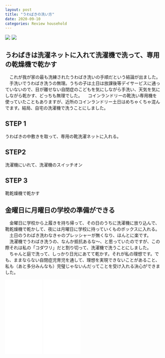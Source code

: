 ```yaml
---
layout: post
title: "うわばきの洗い方"
date: 2020-09-10
categories: Review household
---
```


<a href="https://www.amazon.co.jp/dp/B00UBHPHXM/ref=as_li_ss_il?ref=ppx_pop_mob_ap_share&linkCode=li2&tag=8562-22&linkId=b25f748badbf42f68cdd343c87127171&language=ja_JP" target="_blank"><img border="0" src="//ws-fe.amazon-adsystem.com/widgets/q?_encoding=UTF8&ASIN=B00UBHPHXM&Format=_SL160_&ID=AsinImage&MarketPlace=JP&ServiceVersion=20070822&WS=1&tag=8562-22&language=ja_JP" ></a><img src="https://ir-jp.amazon-adsystem.com/e/ir?t=8562-22&language=ja_JP&l=li2&o=9&a=B00UBHPHXM" width="1" height="1" border="0" alt="" style="border:none !important; margin:0px !important;" />
<a href="https://www.amazon.co.jp/dp/B00XJ3CYF4/ref=as_li_ss_il?ie=UTF8&linkCode=li2&tag=8562-22&linkId=3ab02d7ba865d9c51f1bd4af676c7478&language=ja_JP" target="_blank"><img border="0" src="//ws-fe.amazon-adsystem.com/widgets/q?_encoding=UTF8&ASIN=B00XJ3CYF4&Format=_SL160_&ID=AsinImage&MarketPlace=JP&ServiceVersion=20070822&WS=1&tag=8562-22&language=ja_JP" ></a><img src="https://ir-jp.amazon-adsystem.com/e/ir?t=8562-22&language=ja_JP&l=li2&o=9&a=B00XJ3CYF4" width="1" height="1" border="0" alt="" style="border:none !important; margin:0px !important;" />

## うわばきは洗濯ネットに入れて洗濯機で洗って、専用の乾燥機で乾かす

　これが我が家の最も洗練されたうわばき洗いの手順だという結論が出ました。
　手洗いでうわばき洗うの無理。うちの子は土日は放課後等デイサービスに通っていないので、目が離せない自閉症のこどもを気にしながら手洗い、天気を気にしながら乾かす、どっちも無理でした。
　コインランドリーの靴洗い専用機を使っていたこともありますが、近所のコインランドリー土日はめちゃくちゃ混んでます。結局、自宅の洗濯機で洗うことにしました。

## STEP 1

うわばきの中敷きを取って、専用の靴洗濯ネットに入れる。

## STEP2

洗濯機にいれて、洗濯機のスイッチオン

## STEP 3

靴乾燥機で乾かす

## 金曜日に月曜日の学校の準備ができる

　金曜日に学校から上履きを持ち帰って、その日のうちに洗濯機に放り込んで、靴乾燥機で乾かして、夜には月曜日に学校に持っていくものボックスに入れる。
　土日のうわばき洗わなきゃのプレッシャーが無くなり、ほんとに楽です。
　洗濯機でうわばき洗うの、なんか抵抗あるな〜、と思っていたのですが、この際それは私の「コダワリ」だと割り切って、洗濯機で洗うことにしました。
　ちゃんと庭で洗って、しっかり日光にあてて乾かす。それが私の理想です。でも、ままならない自閉症児育児を通して、理想を実現できないことがあること、私も（あと多分みんなも）完璧じゃないんだってことを受け入れる決心ができました。

<iframe style="width:120px;height:240px;" marginwidth="0" marginheight="0" scrolling="no" frameborder="0" src="//rcm-fe.amazon-adsystem.com/e/cm?lt1=_blank&bc1=000000&IS2=1&bg1=FFFFFF&fc1=000000&lc1=0000FF&t=8562-22&language=ja_JP&o=9&p=8&l=as4&m=amazon&f=ifr&ref=as_ss_li_til&asins=B00UBHPHXM&linkId=375058b6b173a813981ce436de92d15f"></iframe>
<iframe style="width:120px;height:240px;" marginwidth="0" marginheight="0" scrolling="no" frameborder="0" src="//rcm-fe.amazon-adsystem.com/e/cm?lt1=_blank&bc1=000000&IS2=1&bg1=FFFFFF&fc1=000000&lc1=0000FF&t=8562-22&language=ja_JP&o=9&p=8&l=as4&m=amazon&f=ifr&ref=as_ss_li_til&asins=B00XJ3CYF4&linkId=74428eb6c6570ce1c5faded332bfe46d"></iframe>
